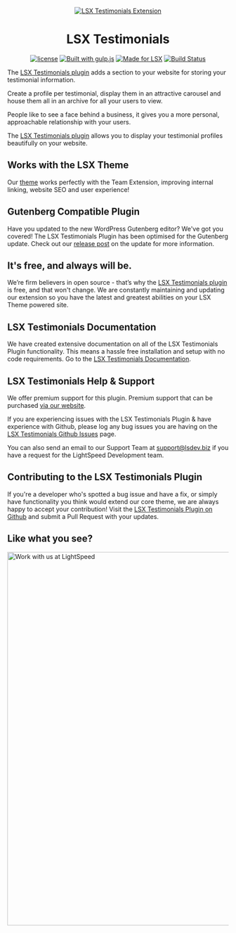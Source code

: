 <p align="center"><a target="_blank" href="https://lsx.lsdev.biz/"><img src="https://www.lsdev.biz/wp-content/uploads/2020/11/lsx-testimonials-banner-772x250-1.jpg" alt="LSX Testimonials Extension"></a>
</p>
<h1 align="center">LSX Testimonials</h1>

<p align="center">
  <a href="https://www.gnu.org/licenses/gpl-3.0.en.html"><img src="https://poser.pugx.org/woocommerce/woocommerce/license" alt="license"></a>
    <a href="http://gulpjs.com/"><img src="https://img.shields.io/badge/built%20with-gulp.js-green.svg" alt="Built with gulp.js"></a> 
   <a href="https://lsx.lsdev.biz/"><img src="https://lsx.lsdev.biz/wp-content/uploads/2019/06/Designed-for-LSX-Theme-blue.png" alt="Made for LSX"></a>
   <a href="https://travis-ci.org/lightspeeddevelopment/lsx-testimonials/"><img src="https://travis-ci.org/lightspeeddevelopment/lsx-testimonials.svg?branch=master" alt="Build Status"></a>
</p>

The [LSX Testimonials plugin](https://lsx.lsdev.biz/extensions/testimonials/) adds a section to your website for storing your testimonial information. 

Create a profile per testimonial, display them in an attractive carousel and house them all in an archive for all your users to view. 

People like to see a face behind a business, it gives you a more personal, approachable relationship with your users. 

The [LSX Testimonials plugin](https://lsx.lsdev.biz/extensions/testimonials/) allows you to display your testimonial profiles beautifully on your website. 

## Works with the LSX Theme
Our  [theme](https://lsx.lsdev.biz/) works perfectly with the Team Extension, improving internal linking, website SEO and user experience! 

## Gutenberg Compatible Plugin
Have you updated to the new WordPress Gutenberg editor? We've got you covered! The LSX Testimonials Plugin has been optimised for the Gutenberg update. Check out our [release post](https://lsx.lsdev.biz/lsx-blocks-available-on-wordpress-org/) on the update for more information.

## It's free, and always will be.
We’re firm believers in open source - that’s why the [LSX Testimonials plugin](https://lsx.lsdev.biz/extensions/testimonials/) is free, and that won't change. We are constantly maintaining and updating our extension so you have the latest and greatest abilities on your LSX Theme powered site. 

## LSX Testimonials Documentation

We have created extensive documentation on all of the LSX Testimonials Plugin functionality. This means a hassle free installation and setup with no code requirements. Go to the [LSX Testimonials Documentation](https://lsx.lsdev.biz/documentation/lsx-testimonials/).

## LSX Testimonials Help & Support

We offer premium support for this plugin. Premium support that can be purchased [via our website](https://www.lsdev.biz/services/support/).

If you are experiencing issues with the LSX Testimonials Plugin & have experience with Github, please log any bug issues you are having on the [LSX Testimonials Github Issues](https://github.com/lightspeeddevelopment/lsx-testimonials/issues/) page.

You can also send an email to our Support Team at [support@lsdev.biz](mailto:support@lsdev.biz) if you have a request for the LightSpeed Development team.

## Contributing to the LSX Testimonials Plugin

If you're a developer who's spotted a bug issue and have a fix, or simply have functionality you think would extend our core theme, we are always happy to accept your contribution! Visit the [LSX Testimonials Plugin on Github](https://github.com/lightspeeddevelopment/lsx-testimonials/) and submit a Pull Request with your updates.

## Like what you see?
<a href="https://www.lsdev.biz/contact/"><img src="https://www.lsdev.biz/wp-content/uploads/2020/02/work-with-lightspeed.png" width="850" alt="Work with us at LightSpeed"></a>
